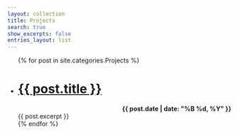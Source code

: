 ```yaml
---
layout: collection
title: Projects
search: true
show_excerpts: false
entries_layout: list
---
```


<ul>
  {% for post in site.categories.Projects %}
    <li>
      <h1 id="page-title" class="page-title p-name">
        <a href="{{ post.url }}">{{ post.title }}</a>
      </h1>
      <span class="entry-date" style="font-weight:bold;float:right"><time datetime="{{ post.date | date_to_xmlschema }}">{{ post.date | date: "%B %d, %Y" }}</time></span>
      <br>
      {{ post.excerpt }}
    </li>
  {% endfor %}
</ul>
